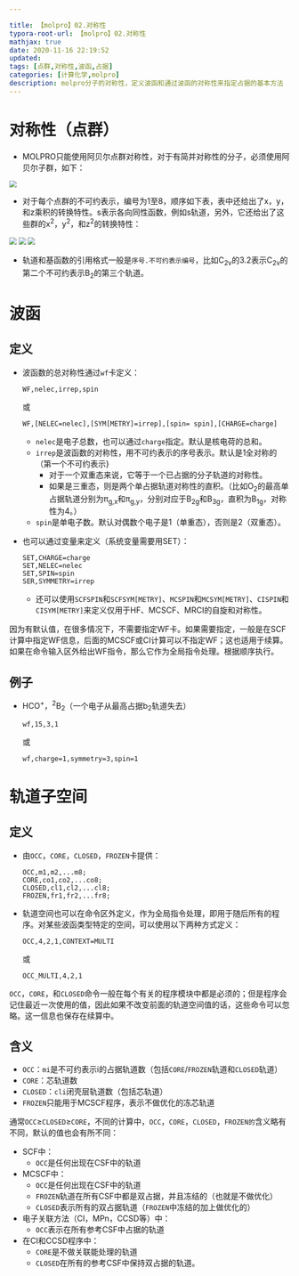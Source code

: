 ```yaml
---

title: 【molpro】02.对称性
typora-root-url: 【molpro】02.对称性
mathjax: true
date: 2020-11-16 22:19:52
updated:
tags: [点群,对称性,波函,占据]
categories: [计算化学,molpro]
description: molpro分子的对称性，定义波函和通过波函的对称性来指定占据的基本方法
---
```


# 对称性（点群）

- MOLPRO只能使用阿贝尔点群对称性，对于有简并对称性的分子，必须使用阿贝尔子群，如下：

<img src="1.png" style="zoom:80%;" />



- 对于每个点群的不可约表示，编号为1至8，顺序如下表，表中还给出了x，y，和z乘积的转换特性。s表示各向同性函数，例如s轨道，另外，它还给出了这些群的x<sup>2</sup>，y<sup>2</sup>，和z<sup>2</sup>的转换特性：

<img src="2.png" style="zoom:80%;" />

<img src="3.png" style="zoom:80%;" />

<img src="4.png" style="zoom:80%;" />

- 轨道和基函数的引用格式一般是`序号.不可约表示编号`，比如C<sub>2v</sub>的3.2表示C<sub>2v</sub>的第二个不可约表示B<sub>2</sub>的第三个轨道。

# 波函

## 定义

- 波函数的总对称性通过`wf`卡定义：

  ```
  WF,nelec,irrep,spin
  ```

  或

  ```
  WF,[NELEC=nelec],[SYM[METRY]=irrep],[spin= spin],[CHARGE=charge]
  ```

  - `nelec`是电子总数，也可以通过`charge`指定。默认是核电荷的总和。
  - `irrep`是波函数的对称性，用不可约表示的序号表示。默认是1全对称的（第一个不可约表示}
    - 对于一个双重态来说，它等于一个已占据的分子轨道的对称性。
    - 如果是三重态，则是两个单占据轨道对称性的直积。（比如O<sub>2</sub>的最高单占据轨道分别为π<sub>g,x</sub>和π<sub>g,y</sub>，分别对应于B<sub>2g</sub>和B<sub>3g</sub>，直积为B<sub>1g</sub>，对称性为4。）
  - `spin`是单电子数。默认对偶数个电子是1（单重态），否则是2（双重态）。

- 也可以通过变量来定义（系统变量需要用SET）：

  ```
  SET,CHARGE=charge
  SET,NELEC=nelec
  SET,SPIN=spin
  SER,SYMMETRY=irrep
  ```

  - 还可以使用`SCFSPIN`和`SCFSYM[METRY]`、`MCSPIN`和`MCSYM[METRY]`、`CISPIN`和`CISYM[METRY]`来定义仅用于HF、MCSCF、MRCI的自旋和对称性。

因为有默认值，在很多情况下，不需要指定WF卡。如果需要指定，一般是在SCF计算中指定WF信息，后面的MCSCF或CI计算可以不指定WF；这也适用于续算。如果在命令输入区外给出WF指令，那么它作为全局指令处理。根据顺序执行。

## 例子

- HCO<sup>+</sup>，<sup>2</sup>B<sub>2</sub>（一个电子从最高占据b<sub>2</sub>轨道失去）

  ```
  wf,15,3,1
  ```

  或

  ```
  wf,charge=1,symmetry=3,spin=1
  ```

# 轨道子空间

## 定义

- 由`OCC`，`CORE`，`CLOSED`，`FROZEN`卡提供：

  ```
  OCC,m1,m2,...m8;
  CORE,co1,co2,...co8;
  CLOSED,cl1,cl2,...cl8;
  FROZEN,fr1,fr2,...fr8;
  ```

- 轨道空间也可以在命令区外定义，作为全局指令处理，即用于随后所有的程序。对某些波函类型特定的空间，可以使用以下两种方式定义：

  ```
  OCC,4,2,1,CONTEXT=MULTI
  ```

  或

  ```
  OCC_MULTI,4,2,1
  ```

`OCC`，`CORE`，和`CLOSED`命令一般在每个有关的程序模块中都是必须的；但是程序会记住最近一次使用的值，因此如果不改变前面的轨道空间值的话，这些命令可以忽略。这一信息也保存在续算中。

## 含义

- `OCC`：`mi`是不可约表示i的占据轨道数（包括`CORE`/`FROZEN`轨道和`CLOSED`轨道）
- `CORE`：芯轨道数
- `CLOSED`：`cli`闭壳层轨道数（包括芯轨道）
- `FROZEN`只能用于MCSCF程序，表示不做优化的冻芯轨道

通常`OCC`≥`CLOSED`≥`CORE`，不同的计算中，`OCC`，`CORE`，`CLOSED`，`FROZEN的`含义略有不同，默认的值也会有所不同：

- SCF中：
  - `OCC`是任何出现在CSF中的轨道
- MCSCF中：
  - `OCC`是任何出现在CSF中的轨道
  - `FROZEN`轨道在所有CSF中都是双占据，并且冻结的（也就是不做优化）
  - `CLOSED`表示所有的双占据轨道（`FROZEN`中冻结的加上做优化的）
- 电子关联方法（CI，MPn，CCSD等）中：
  - `OCC`表示在所有参考CSF中占据的轨道
- 在CI和CCSD程序中：
  - `CORE`是不做关联能处理的轨道
  - `CLOSED`在所有的参考CSF中保持双占据的轨道。

